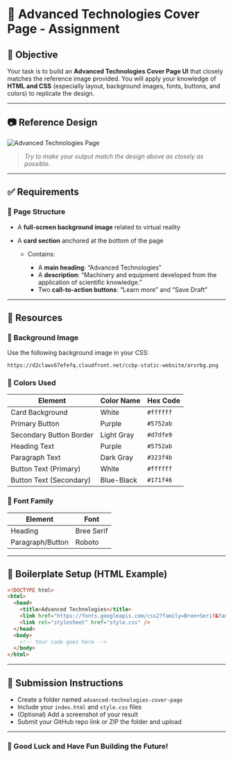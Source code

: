 
# 🚀 Advanced Technologies Cover Page - Assignment

## 🎯 Objective

Your task is to build an **Advanced Technologies Cover Page UI** that closely matches the reference image provided. You will apply your knowledge of **HTML and CSS** (especially layout, background images, fonts, buttons, and colors) to replicate the design.

---

## 📷 Reference Design

![Advanced Technologies Page](./advanced-tech-ui-preview.png)

> *Try to make your output match the design above as closely as possible.*

---

## ✅ Requirements

### 🔹 Page Structure

* A **full-screen background image** related to virtual reality
* A **card section** anchored at the bottom of the page

  * Contains:

    * A **main heading**: “Advanced Technologies”
    * A **description**: “Machinery and equipment developed from the application of scientific knowledge.”
    * Two **call-to-action buttons**: “Learn more” and “Save Draft”

---

## 🎨 Resources

### 📌 Background Image

Use the following background image in your CSS:

```
https://d2clawv67efefq.cloudfront.net/ccbp-static-website/arvrbg.png
```

### 🎨 Colors Used

| Element                 | Color Name | Hex Code  |
| ----------------------- | ---------- | --------- |
| Card Background         | White      | `#ffffff` |
| Primary Button          | Purple     | `#5752ab` |
| Secondary Button Border | Light Gray | `#d7dfe9` |
| Heading Text            | Purple     | `#5752ab` |
| Paragraph Text          | Dark Gray  | `#323f4b` |
| Button Text (Primary)   | White      | `#ffffff` |
| Button Text (Secondary) | Blue-Black | `#171f46` |

### 📁 Font Family

| Element          | Font       |
| ---------------- | ---------- |
| Heading          | Bree Serif |
| Paragraph/Button | Roboto     |

---

## 📄 Boilerplate Setup (HTML Example)

```html
<!DOCTYPE html>
<html>
  <head>
    <title>Advanced Technologies</title>
    <link href="https://fonts.googleapis.com/css2?family=Bree+Serif&family=Roboto&display=swap" rel="stylesheet" />
    <link rel="stylesheet" href="style.css" />
  </head>
  <body>
    <!-- Your code goes here -->
  </body>
</html>
```

---

## 📝 Submission Instructions

* Create a folder named `advanced-technologies-cover-page`
* Include your `index.html` and `style.css` files
* (Optional) Add a screenshot of your result
* Submit your GitHub repo link or ZIP the folder and upload

---

### 🙌 Good Luck and Have Fun Building the Future!

